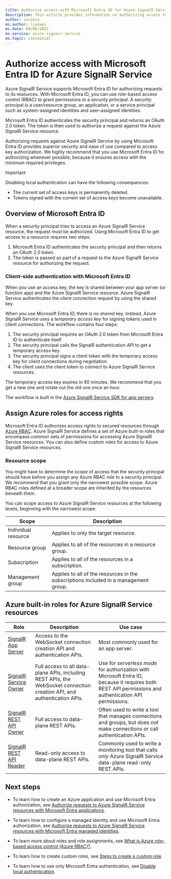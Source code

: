 ```yaml
---
title: Authorize access with Microsoft Entra ID for Azure SignalR Service
description: This article provides information on authorizing access to Azure SignalR Service resources by using Microsoft Entra ID.
author: vicancy
ms.author: lianwei
ms.date: 09/06/2021
ms.service: azure-signalr-service
ms.topic: conceptual
---
```


# Authorize access with Microsoft Entra ID for Azure SignalR Service

Azure SignalR Service supports Microsoft Entra ID for authorizing requests to its resources. With Microsoft Entra ID, you can use role-based access control (RBAC) to grant permissions to a *security principal*. A security principal is a user/resource group, an application, or a service principal such as system-assigned identities and user-assigned identities.

Microsoft Entra ID authenticates the security principal and returns an OAuth 2.0 token. The token is then used to authorize a request against the Azure SignalR Service resource.

Authorizing requests against Azure SignalR Service by using Microsoft Entra ID provides superior security and ease of use compared to access key authorization. We highly recommend that you use Microsoft Entra ID for authorizing whenever possible, because it ensures access with the minimum required privileges.

> [!IMPORTANT]
> Disabling local authentication can have the following consequences:
>
> - The current set of access keys is permanently deleted.
> - Tokens signed with the current set of access keys become unavailable.

## Overview of Microsoft Entra ID

When a security principal tries to access an Azure SignalR Service resource, the request must be authorized. Using Microsoft Entra ID to get access to a resource requires two steps:

1. Microsoft Entra ID authenticates the security principal and then returns an OAuth 2.0 token.
1. The token is passed as part of a request to the Azure SignalR Service resource for authorizing the request.

### Client-side authentication with Microsoft Entra ID

When you use an access key, the key is shared between your app server (or function app) and the Azure SignalR Service resource. Azure SignalR Service authenticates the client connection request by using the shared key.

When you use Microsoft Entra ID, there is no shared key. Instead, Azure SignalR Service uses a *temporary access key* for signing tokens used in client connections. The workflow contains four steps:

1. The security principal requires an OAuth 2.0 token from Microsoft Entra ID to authenticate itself.
2. The security principal calls the SignalR authentication API to get a temporary access key.
3. The security principal signs a client token with the temporary access key for client connections during negotiation.
4. The client uses the client token to connect to Azure SignalR Service resources.

The temporary access key expires in 90 minutes. We recommend that you get a new one and rotate out the old one once an hour.

The workflow is built in the [Azure SignalR Service SDK for app servers](https://github.com/Azure/azure-signalr).

## Assign Azure roles for access rights

Microsoft Entra ID authorizes access rights to secured resources through [Azure RBAC](../role-based-access-control/overview.md). Azure SignalR Service defines a set of Azure built-in roles that encompass common sets of permissions for accessing Azure SignalR Service resources. You can also define custom roles for access to Azure SignalR Service resources.

### Resource scope

You might have to determine the scope of access that the security principal should have before you assign any Azure RBAC role to a security principal. We recommend that you grant only the narrowest possible scope. Azure RBAC roles defined at a broader scope are inherited by the resources beneath them.

You can scope access to Azure SignalR Service resources at the following levels, beginning with the narrowest scope.

| Scope                       | Description                                                                          |
| --------------------------- | ------------------------------------------------------------------------------------ |
| Individual resource | Applies to only the target resource.                                                 |
| Resource group       | Applies to all of the resources in a resource group.                                 |
| Subscription         | Applies to all of the resources in a subscription.                                   |
| Management group     | Applies to all of the resources in the subscriptions included in a management group. |

## Azure built-in roles for Azure SignalR Service resources

| Role                                                                                              | Description                                                                                               | Use case                                                                                                                                     |
| ------------------------------------------------------------------------------------------------- | --------------------------------------------------------------------------------------------------------- | -------------------------------------------------------------------------------------------------------------------------------------------- |
| [SignalR App Server](../role-based-access-control/built-in-roles.md#signalr-app-server)           | Access to the WebSocket connection creation API and authentication APIs.                                                | Most commonly used for an app server.                                                                                                             |
| [SignalR Service Owner](../role-based-access-control/built-in-roles.md#signalr-service-owner)     | Full access to all data-plane APIs, including REST APIs, the WebSocket connection creation API, and authentication APIs. | Use for *serverless mode* for authorization with Microsoft Entra ID, because it requires both REST API permissions and authentication API permissions. |
| [SignalR REST API Owner](../role-based-access-control/built-in-roles.md#signalr-rest-api-owner)   | Full access to data-plane REST APIs.                                                                      | Often used to write a tool that manages connections and groups, but does *not* make connections or call authentication APIs.                          |
| [SignalR REST API Reader](../role-based-access-control/built-in-roles.md#signalr-rest-api-reader) | Read-only access to data-plane REST APIs.                                                                 | Commonly used to write a monitoring tool that calls *only* Azure SignalR Service data-plane read-only REST APIs.                                      |

## Next steps

- To learn how to create an Azure application and use Microsoft Entra authorization, see [Authorize requests to Azure SignalR Service resources with Microsoft Entra applications](signalr-howto-authorize-application.md).

- To learn how to configure a managed identity and use Microsoft Entra authorization, see [Authorize requests to Azure SignalR Service resources with Microsoft Entra managed identities](signalr-howto-authorize-managed-identity.md).

- To learn more about roles and role assignments, see [What is Azure role-based access control (Azure RBAC)?](../role-based-access-control/overview.md).

- To learn how to create custom roles, see [Steps to create a custom role](../role-based-access-control/custom-roles.md#steps-to-create-a-custom-role).

- To learn how to use only Microsoft Entra authentication, see [Disable local authentication](./howto-disable-local-auth.md).
